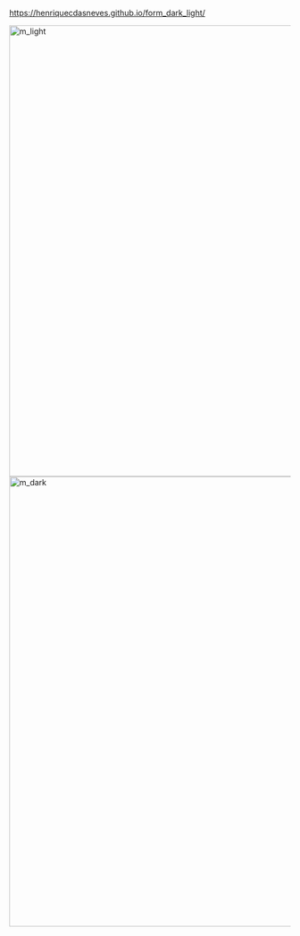 https://henriquecdasneves.github.io/form_dark_light/


<img width="600" height="809" alt="m_light" src="https://github.com/user-attachments/assets/54b1393a-f147-4588-b3f8-46bb931ebb4e" />


<img width="601" height="807" alt="m_dark" src="https://github.com/user-attachments/assets/b8b5098e-8631-4dd9-9f66-82e2694a6a99" />
